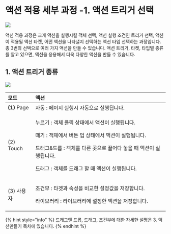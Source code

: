 # 액션 적용 세부 과정 -1. 액션 트리거 선택

![](https://blobscdn.gitbook.com/v0/b/gitbook-28427.appspot.com/o/assets%2F-LstKT5CJ2oikjE8938t%2F-LsuKNYLlKA2cIkzDVcJ%2F-LsuL4xaKglZl4g8_N5e%2F%EC%A3%BC%EC%84%9D%202019-11-05%20155356.png?alt=media&token=c81e0634-982c-4327-96af-5e24046ef1a9)

액션 적용 과정은 크게 액션을 실행시킬 객체 선택, 액션 실행 조건인 트리거 선택, 액션이 적용될 액션 타켓, 어떤 액션을 나타낼지 선택하는 액션 타입 선택하는 과정입니다. 총 3번의 선택으로 여러 가지 액션을 만들 수 있습니다. 액션 트리거, 타켓, 타입별 종류를 알고 있으면, 액션을 응용해서 더욱 다양한 액션을 만들 수 있습니다.

## 1. 액션 트리거 종류 <a id="1"></a>

![](https://blobscdn.gitbook.com/v0/b/gitbook-28427.appspot.com/o/assets%2F-LstKT5CJ2oikjE8938t%2F-LsuKNYLlKA2cIkzDVcJ%2F-LsuLOmzafxd4-yUQhi0%2F5-1-1-%EB%A7%A4%EB%89%B4%EC%96%BC%EC%88%98%EC%A0%95.jpg?alt=media&token=c1e3e730-8052-4d54-9328-d85ea2ad2b4e)

<table>
  <thead>
    <tr>
      <th style="text-align:left">&#xBAA8;&#xB4DC;</th>
      <th style="text-align:left">&#xC561;&#xC158;</th>
    </tr>
  </thead>
  <tbody>
    <tr>
      <td style="text-align:left"><b>(1)</b> Page</td>
      <td style="text-align:left">&#xC790;&#xB3D9; : &#xD398;&#xC774;&#xC9C0; &#xC2E4;&#xD589;&#xC2DC; &#xC790;&#xB3D9;&#xC73C;&#xB85C;
        &#xC2E4;&#xD589;&#xB429;&#xB2C8;&#xB2E4;.</td>
    </tr>
    <tr>
      <td style="text-align:left">(2) Touch</td>
      <td style="text-align:left">
        <p>&#xB204;&#xB974;&#xAE30; : &#xAC1D;&#xCCB4; &#xD074;&#xB9AD; &#xC0C1;&#xD0DC;&#xC5D0;&#xC11C;
          &#xC561;&#xC158;&#xC774; &#xC2E4;&#xD589;&#xB429;&#xB2C8;&#xB2E4;.</p>
        <p>&#xB5BC;&#xAE30; : &#xAC1D;&#xCCB4;&#xC5D0;&#xC11C; &#xBC84;&#xD2BC; &#xC5C5;
          &#xC0C1;&#xD0DC;&#xC5D0;&#xC11C; &#xC561;&#xC158;&#xC774; &#xC2E4;&#xD589;&#xB429;&#xB2C8;&#xB2E4;.</p>
        <p>&#xB4DC;&#xB798;&#xADF8;&amp;&#xB4DC;&#xB86D; : &#xAC1D;&#xCCB4;&#xB97C;
          &#xB2E4;&#xB978; &#xACF3;&#xC73C;&#xB85C; &#xB04C;&#xC5B4;&#xB2E4; &#xB193;&#xC744;
          &#xB54C; &#xC561;&#xC158;&#xC774; &#xC2E4;&#xD589;&#xB429;&#xB2C8;&#xB2E4;.</p>
        <p>&#xB4DC;&#xB798;&#xADF8; : &#xAC1D;&#xCCB4;&#xB97C; &#xB4DC;&#xB798;&#xADF8;
          &#xD560; &#xB54C; &#xC561;&#xC158;&#xC774; &#xC2E4;&#xD589;&#xB429;&#xB2C8;&#xB2E4;.</p>
      </td>
    </tr>
    <tr>
      <td style="text-align:left">(3) &#xC0AC;&#xC6A9;&#xC790;</td>
      <td style="text-align:left">
        <p>&#xC870;&#xAC74;&#xBD80; : &#xD0C0;&#xAC9F;&#xACFC; &#xC18D;&#xC131;&#xC744;
          &#xBE44;&#xAD50;&#xD55C; &#xC124;&#xC815;&#xAC12;&#xC744; &#xC800;&#xC7A5;&#xD569;&#xB2C8;&#xB2E4;.</p>
        <p>&#xB77C;&#xC774;&#xBE0C;&#xB7EC;&#xB9AC; : &#xB77C;&#xC774;&#xBE0C;&#xB7EC;&#xB9AC;&#xC5D0;
          &#xC124;&#xC815;&#xD55C; &#xC561;&#xC158;&#xC744; &#xC800;&#xC7A5;&#xD569;&#xB2C8;&#xB2E4;.</p>
      </td>
    </tr>
  </tbody>
</table>{% hint style="info" %}
드래그앤 드롭, 드래그, 조건부에 대한 자세한 설명은 3. 액션만들기 목차에 있습니다.
{% endhint %}

